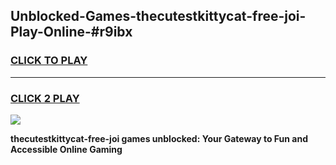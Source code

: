 
## Unblocked-Games-thecutestkittycat-free-joi-Play-Online-#r9ibx
<h3>
<a href="https://premium.freeplayer.one?title=thecutestkittycat-free-joi&ref=24F">CLICK TO PLAY</a></h3>
<hr>

<h3>
<a href="https://premium.freeplayer.one?title=thecutestkittycat-free-joi&ref=24F">CLICK 2 PLAY</a>
  
</h3>

<a href="https://premium.freeplayer.one?title=thecutestkittycat-free-joi&ref=24F/"><img src="https://clearcache.store/games.png"></a>


**thecutestkittycat-free-joi games unblocked: Your Gateway to Fun and Accessible Online Gaming**
